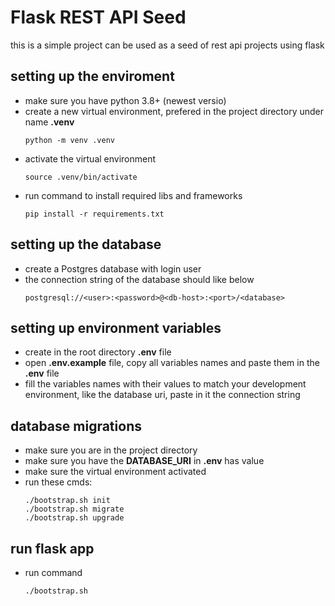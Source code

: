# Flask REST API Seed
this is a simple project can be used as a seed of rest api projects using flask

## setting up the enviroment
- make sure you have python 3.8+ (newest versio)
- create a new virtual environment, prefered in the project directory under name **.venv**
    ```
    python -m venv .venv
    ```
- activate the virtual environment
    ```
    source .venv/bin/activate
    ```
- run command to install required libs and frameworks
    ```
    pip install -r requirements.txt
    ```

## setting up the database
- create a Postgres database with login user
- the connection string of the database should like below
    ```
    postgresql://<user>:<password>@<db-host>:<port>/<database>
    ```

## setting up environment variables
- create in the root directory **.env** file
- open **.env.example** file, copy all variables names and paste them in the **.env** file
- fill the variables names with their values to match your development environment, like the database uri, paste in it the connection string

## database migrations
- make sure you are in the project directory
- make sure you have the **DATABASE_URI** in **.env** has value
- make sure the virtual environment activated
- run these cmds:
    ```
    ./bootstrap.sh init
    ./bootstrap.sh migrate
    ./bootstrap.sh upgrade
    ```

## run flask app
- run command
    ```
    ./bootstrap.sh
    ```
